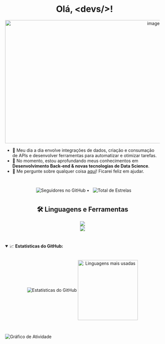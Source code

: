 <h1 align="center">
  Olá, &lt;devs/&gt;!
</h1>

<p align="center">
  <img width="950" height="400" alt="image" src="https://i.pinimg.com/originals/c8/dc/cc/c8dcccc91727a9e134ebbe448498ce1c.gif" />
</p>

- 🔭 Meu dia a dia envolve integrações de dados, criação e consumação de APIs e desenvolver ferramentas para automatizar e otimizar tarefas.
- 🌱 No momento, estou aprofundando meus conhecimentos em **Desenvolvimento Back-end & novas tecnologias de Data Science**.
- 💬 Me pergunte sobre qualquer coisa [aqui](https://github.com/lvcas-dotcom/lvcas-dotcom/issues)! Ficarei feliz em ajudar.

<br/>

<p align="center">
  <img alt="Seguidores no GitHub" src="https://img.shields.io/github/followers/lvcas-dotcom?label=Seguidores&style=social"/> •
  <img src="https://img.shields.io/github/stars/lvcas-dotcom?label=Stars" alt="Total de Estrelas"/>
</p>

#

<h2 align="center">🛠️ Linguagens e Ferramentas</h2>
<p align="center">
  <img src="https://skillicons.dev/icons?i=python,nodejs,nestjs,fastapi" />
  <br>
  <img src="https://skillicons.dev/icons?i=mysql,postgres,docker,graphql,mongodb,postman,nginx,grafana" />
</p>

#

<details open="">
<summary>
  <g-emoji class="g-emoji" alias="chart_with_upwards_trend" fallback-src="https://github.githubassets.com/images/icons/emoji/unicode/1f4c8.png">📈</g-emoji>
  <strong>Estatísticas do GitHub:</strong>
</summary>
<br/>
<p align="center">
    <img align="center" src="https://github-readme-stats.vercel.app/api?username=lvcas-dotcom&show_icons=true&hide_border=true&locale=pt-br&title_color=ff0000&icon_color=ff0000&text_color=c9d1d9&bg_color=0d1117" alt="Estatísticas do GitHub"/>
    <img align="center" height="195px" src="https://github-readme-stats.vercel.app/api/top-langs/?username=lvcas-dotcom&text_color=c9d1d9&bg_color=0d1117&title_color=ff0000&langs_count=8&layout=compact&hide_border=true" alt="Linguagens mais usadas" />
</p>
</details>
<br/>

![Gráfico de Atividade](https://github-readme-activity-graph.vercel.app/graph?username=lvcas-dotcom&bg_color=0d1117&color=ff0000&line=ff0000&point=e50914&area=true&hide_border=true)

